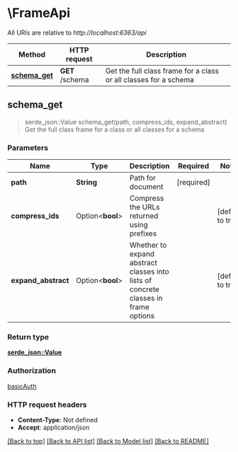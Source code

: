 # \FrameApi

All URIs are relative to *http://localhost:6363/api*

Method | HTTP request | Description
------------- | ------------- | -------------
[**schema_get**](FrameApi.md#schema_get) | **GET** /schema | Get the full class frame for a class or all classes for a schema



## schema_get

> serde_json::Value schema_get(path, compress_ids, expand_abstract)
Get the full class frame for a class or all classes for a schema

### Parameters


Name | Type | Description  | Required | Notes
------------- | ------------- | ------------- | ------------- | -------------
**path** | **String** | Path for document | [required] |
**compress_ids** | Option<**bool**> | Compress the URLs returned using prefixes |  |[default to true]
**expand_abstract** | Option<**bool**> | Whether to expand abstract classes into lists of concrete classes in frame options |  |[default to true]

### Return type

[**serde_json::Value**](serde_json::Value.md)

### Authorization

[basicAuth](../README.md#basicAuth)

### HTTP request headers

- **Content-Type**: Not defined
- **Accept**: application/json

[[Back to top]](#) [[Back to API list]](../README.md#documentation-for-api-endpoints) [[Back to Model list]](../README.md#documentation-for-models) [[Back to README]](../README.md)

